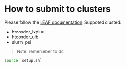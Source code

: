 # How to submit to clusters

Please follow the [LEAF documentation](https://leaf-hq.github.io/LEAF/packages/submitter/#create-user-specific-settings).
Suppoted clusted:
 - htcondor_lxplus
 - htcondor_ulb
 - slurm_psi

> Note: rememeber to do:
```sh 
source `setup.sh`
```
